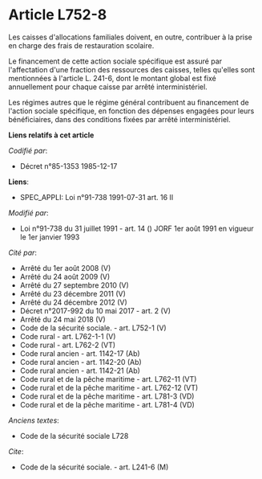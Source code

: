 # Article L752-8

Les caisses d'allocations familiales doivent, en outre, contribuer à la prise en charge des frais de restauration scolaire.

Le financement de cette action sociale spécifique est assuré par l'affectation d'une fraction des ressources des caisses,
telles qu'elles sont mentionnées à l'article L. 241-6, dont le montant global est fixé annuellement pour chaque caisse par
arrêté interministériel.

Les régimes autres que le régime général contribuent au financement de l'action sociale spécifique, en fonction des dépenses
engagées pour leurs bénéficiaires, dans des conditions fixées par arrêté interministériel.

**Liens relatifs à cet article**

_Codifié par_:

  - Décret n°85-1353 1985-12-17

**Liens**:

  - SPEC_APPLI: Loi n°91-738 1991-07-31 art. 16 II

_Modifié par_:

  - Loi n°91-738 du 31 juillet 1991 - art. 14 () JORF 1er août 1991 en vigueur le 1er janvier 1993

_Cité par_:

  - Arrêté du 1er août 2008 (V)
  - Arrêté du 24 août 2009 (V)
  - Arrêté du 27 septembre 2010 (V)
  - Arrêté du 23 décembre 2011 (V)
  - Arrêté du 24 décembre 2012 (V)
  - Décret n°2017-992 du 10 mai 2017 - art. 2 (V)
  - Arrêté du 24 mai 2018 (V)
  - Code de la sécurité sociale. - art. L752-1 (V)
  - Code rural - art. L762-1-1 (V)
  - Code rural - art. L762-2 (VT)
  - Code rural ancien - art. 1142-17 (Ab)
  - Code rural ancien - art. 1142-20 (Ab)
  - Code rural ancien - art. 1142-21 (Ab)
  - Code rural et de la pêche maritime - art. L762-11 (VT)
  - Code rural et de la pêche maritime - art. L762-12 (VT)
  - Code rural et de la pêche maritime - art. L781-3 (VD)
  - Code rural et de la pêche maritime - art. L781-4 (VD)

_Anciens textes_:

  - Code de la sécurité sociale L728

_Cite_:

  - Code de la sécurité sociale. - art. L241-6 (M)
